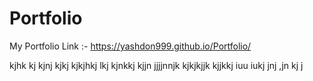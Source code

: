 # Portfolio
My Portfolio Link :-
https://yashdon999.github.io/Portfolio/

kjhk
kj
kjnj
kjkj
kjkjhkj
lkj
kjnkkj
kjjn
jjjjnnjk
kjkjkjjk
kjjkkj
iuu
iukj
jnj
,jn
kj
j
